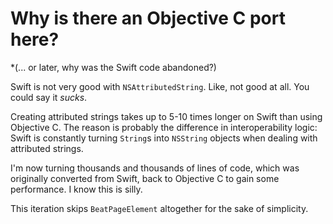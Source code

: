 
#  Why is there an Objective C port here?

*(... or later, why was the Swift code abandoned?)

Swift is not very good with `NSAttributedString`. Like, not good at all. You could say it *sucks*.

Creating attributed strings takes up to 5-10 times longer on Swift than using Objective C. The reason is probably the difference in interoperability logic: Swift is constantly turning `String`s into `NSString` objects when dealing with attributed strings. 

I'm now turning thousands and thousands of lines of code, which was originally converted from Swift, back to Objective C to gain some performance. I know this is silly.

This iteration skips `BeatPageElement` altogether for the sake of simplicity.
